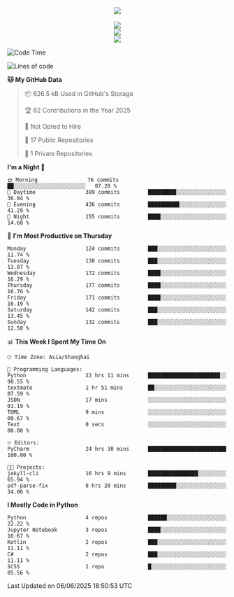 <div align="center">
  <img src="https://readme-typing-svg.demolab.com?font=Zhi+Mang+Xing&size=40&pause=1000&color=000000&center=true&vCenter=true&lines=Baymax%E5%B0%8F%E6%8C%AF;Hello%20World"/><br/>
  <br/>
  <img src="https://skillicons.dev/icons?i=java,kotlin,python,c,cpp,html,css,javascript" /><br/>
  <img src="https://skillicons.dev/icons?i=spring,vue,pytorch,maven,gradle,mysql,sqlite,linux" /><br/>
  <img src="https://skillicons.dev/icons?i=idea,pycharm,webstorm,androidstudio,vscode,git,vim,md" /><br/>
</div>

<!--START_SECTION:waka-->
![Code Time](http://img.shields.io/badge/Code%20Time-984%20hrs%2012%20mins-blue)

![Lines of code](https://img.shields.io/badge/From%20Hello%20World%20I%27ve%20Written-6.1%20million%20lines%20of%20code-blue)

**🐱 My GitHub Data** 

> 📦 626.5 kB Used in GitHub's Storage 
 > 
> 🏆 62 Contributions in the Year 2025
 > 
> 🚫 Not Opted to Hire
 > 
> 📜 17 Public Repositories 
 > 
> 🔑 1 Private Repositories 
 > 
**I'm a Night 🦉** 

```text
🌞 Morning                76 commits          ██░░░░░░░░░░░░░░░░░░░░░░░   07.20 % 
🌆 Daytime                389 commits         █████████░░░░░░░░░░░░░░░░   36.84 % 
🌃 Evening                436 commits         ██████████░░░░░░░░░░░░░░░   41.29 % 
🌙 Night                  155 commits         ████░░░░░░░░░░░░░░░░░░░░░   14.68 % 
```
📅 **I'm Most Productive on Thursday** 

```text
Monday                   124 commits         ███░░░░░░░░░░░░░░░░░░░░░░   11.74 % 
Tuesday                  138 commits         ███░░░░░░░░░░░░░░░░░░░░░░   13.07 % 
Wednesday                172 commits         ████░░░░░░░░░░░░░░░░░░░░░   16.29 % 
Thursday                 177 commits         ████░░░░░░░░░░░░░░░░░░░░░   16.76 % 
Friday                   171 commits         ████░░░░░░░░░░░░░░░░░░░░░   16.19 % 
Saturday                 142 commits         ███░░░░░░░░░░░░░░░░░░░░░░   13.45 % 
Sunday                   132 commits         ███░░░░░░░░░░░░░░░░░░░░░░   12.50 % 
```


📊 **This Week I Spent My Time On** 

```text
🕑︎ Time Zone: Asia/Shanghai

💬 Programming Languages: 
Python                   22 hrs 11 mins      ███████████████████████░░   90.55 % 
textmate                 1 hr 51 mins        ██░░░░░░░░░░░░░░░░░░░░░░░   07.59 % 
JSON                     17 mins             ░░░░░░░░░░░░░░░░░░░░░░░░░   01.19 % 
TOML                     9 mins              ░░░░░░░░░░░░░░░░░░░░░░░░░   00.67 % 
Text                     0 secs              ░░░░░░░░░░░░░░░░░░░░░░░░░   00.00 % 

🔥 Editors: 
PyCharm                  24 hrs 30 mins      █████████████████████████   100.00 % 

🐱‍💻 Projects: 
jekyll-cli               16 hrs 9 mins       ████████████████░░░░░░░░░   65.94 % 
pdf-parse-fix            8 hrs 20 mins       █████████░░░░░░░░░░░░░░░░   34.06 % 
```

**I Mostly Code in Python** 

```text
Python                   4 repos             ██████░░░░░░░░░░░░░░░░░░░   22.22 % 
Jupyter Notebook         3 repos             ████░░░░░░░░░░░░░░░░░░░░░   16.67 % 
Kotlin                   2 repos             ███░░░░░░░░░░░░░░░░░░░░░░   11.11 % 
C#                       2 repos             ███░░░░░░░░░░░░░░░░░░░░░░   11.11 % 
SCSS                     1 repo              █░░░░░░░░░░░░░░░░░░░░░░░░   05.56 % 
```




 Last Updated on 06/06/2025 18:50:53 UTC
<!--END_SECTION:waka-->





